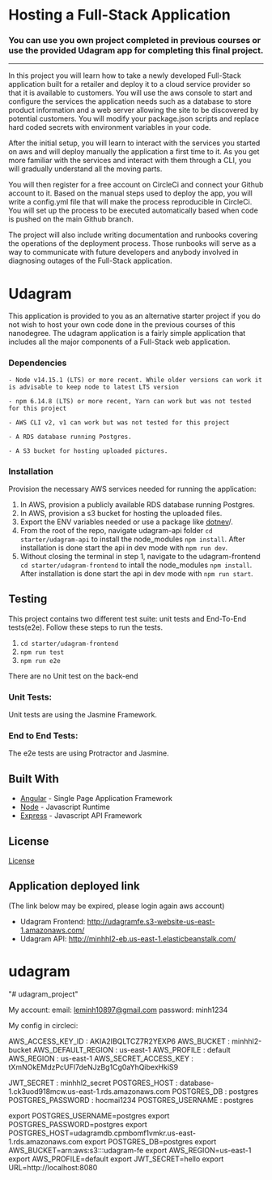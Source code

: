 # Hosting a Full-Stack Application

### **You can use you own project completed in previous courses or use the provided Udagram app for completing this final project.**

---

In this project you will learn how to take a newly developed Full-Stack application built for a retailer and deploy it to a cloud service provider so that it is available to customers. You will use the aws console to start and configure the services the application needs such as a database to store product information and a web server allowing the site to be discovered by potential customers. You will modify your package.json scripts and replace hard coded secrets with environment variables in your code.

After the initial setup, you will learn to interact with the services you started on aws and will deploy manually the application a first time to it. As you get more familiar with the services and interact with them through a CLI, you will gradually understand all the moving parts.

You will then register for a free account on CircleCi and connect your Github account to it. Based on the manual steps used to deploy the app, you will write a config.yml file that will make the process reproducible in CircleCi. You will set up the process to be executed automatically based when code is pushed on the main Github branch.

The project will also include writing documentation and runbooks covering the operations of the deployment process. Those runbooks will serve as a way to communicate with future developers and anybody involved in diagnosing outages of the Full-Stack application.

# Udagram

This application is provided to you as an alternative starter project if you do not wish to host your own code done in the previous courses of this nanodegree. The udagram application is a fairly simple application that includes all the major components of a Full-Stack web application.



### Dependencies

```
- Node v14.15.1 (LTS) or more recent. While older versions can work it is advisable to keep node to latest LTS version

- npm 6.14.8 (LTS) or more recent, Yarn can work but was not tested for this project

- AWS CLI v2, v1 can work but was not tested for this project

- A RDS database running Postgres.

- A S3 bucket for hosting uploaded pictures.

```

### Installation

Provision the necessary AWS services needed for running the application:

1. In AWS, provision a publicly available RDS database running Postgres. <Place holder for link to classroom article>
1. In AWS, provision a s3 bucket for hosting the uploaded files. <Place holder for tlink to classroom article>
1. Export the ENV variables needed or use a package like [dotnev](https://www.npmjs.com/package/dotenv)/.
1. From the root of the repo, navigate udagram-api folder `cd starter/udagram-api` to install the node_modules `npm install`. After installation is done start the api in dev mode with `npm run dev`.
1. Without closing the terminal in step 1, navigate to the udagram-frontend `cd starter/udagram-frontend` to intall the node_modules `npm install`. After installation is done start the api in dev mode with `npm run start`.

## Testing

This project contains two different test suite: unit tests and End-To-End tests(e2e). Follow these steps to run the tests.

1. `cd starter/udagram-frontend`
1. `npm run test`
1. `npm run e2e`

There are no Unit test on the back-end

### Unit Tests:

Unit tests are using the Jasmine Framework.

### End to End Tests:

The e2e tests are using Protractor and Jasmine.

## Built With

- [Angular](https://angular.io/) - Single Page Application Framework
- [Node](https://nodejs.org) - Javascript Runtime
- [Express](https://expressjs.com/) - Javascript API Framework

## License

[License](LICENSE.txt)

## Application deployed link 
(The link below may be expired, please login again aws account)
- Udagram Frontend: http://udagramfe.s3-website-us-east-1.amazonaws.com/
- Udagram API: http://minhhl2-eb.us-east-1.elasticbeanstalk.com/

# udagram
"# udagram_project" 


My account:
    email: leminh10897@gmail.com
    password: minh1234

My config in circleci:

AWS_ACCESS_KEY_ID : AKIA2IBQLTCZ7R2YEXP6
AWS_BUCKET : minhhl2-bucket
AWS_DEFAULT_REGION : us-east-1
AWS_PROFILE : default
AWS_REGION : us-east-1
AWS_SECRET_ACCESS_KEY : tXmNOkEMdzPcUFI7deNJzBg1Cg0aYhQibexHkiS9


JWT_SECRET : minhhl2_secret
POSTGRES_HOST : database-1.ck3uod918mcw.us-east-1.rds.amazonaws.com
POSTGRES_DB : postgres
POSTGRES_PASSWORD : hocmai1234
POSTGRES_USERNAME : postgres

export POSTGRES_USERNAME=postgres
export POSTGRES_PASSWORD=postgres
export POSTGRES_HOST=udagramdb.cpmbomf1vmkr.us-east-1.rds.amazonaws.com
export POSTGRES_DB=postgres
export AWS_BUCKET=arn:aws:s3:::udagram-fe
export AWS_REGION=us-east-1
export AWS_PROFILE=default
export JWT_SECRET=hello
export URL=http://localhost:8080